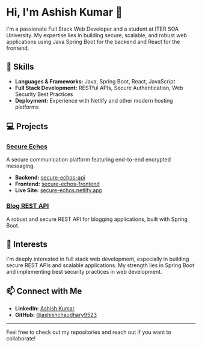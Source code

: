 
# Hi, I'm Ashish Kumar 👋

I'm a passionate Full Stack Web Developer and a student at ITER SOA University. My expertise lies in building secure, scalable, and robust web applications using Java Spring Boot for the backend and React for the frontend.

## 🚀 Skills
- **Languages & Frameworks:** Java, Spring Boot, React, JavaScript
- **Full Stack Development:** RESTful APIs, Secure Authentication, Web Security Best Practices
- **Deployment:** Experience with Netlify and other modern hosting platforms

## 💻 Projects

### [Secure Echos](https://secure-echos.netlify.app/)
A secure communication platform featuring end-to-end encrypted messaging.
- **Backend:** [secure-echos-api](https://github.com/ashishchaudhary9523/secure-echos-api)
- **Frontend:** [secure-echos-frontend](https://github.com/ashishchaudhary9523/secure-echos-frontend)
- **Live Site:** [secure-echos.netlify.app](https://secure-echos.netlify.app/)

### [Blog REST API](https://github.com/ashishchaudhary9523/blog-rest-api)
A robust and secure REST API for blogging applications, built with Spring Boot.

## 🌱 Interests
I'm deeply interested in full stack web development, especially in building secure REST APIs and scalable applications. My strength lies in Spring Boot and implementing best security practices in web development.

## 📫 Connect with Me
- **LinkedIn:** [Ashish Kumar](https://www.linkedin.com/in/ashish-kumar-0333b8373)
- **GitHub:** [@ashishchaudhary9523](https://github.com/ashishchaudhary9523)

---

Feel free to check out my repositories and reach out if you want to collaborate!


<!--
**ashishchaudhary9523/ashishchaudhary9523** is a ✨ _special_ ✨ repository because its `README.md` (this file) appears on your GitHub profile.

Here are some ideas to get you started:

- 🔭 I’m currently working on ...
- 🌱 I’m currently learning ...
- 👯 I’m looking to collaborate on ...
- 🤔 I’m looking for help with ...
- 💬 Ask me about ...
- 📫 How to reach me: ...
- 😄 Pronouns: ...
- ⚡ Fun fact: ...
-->
